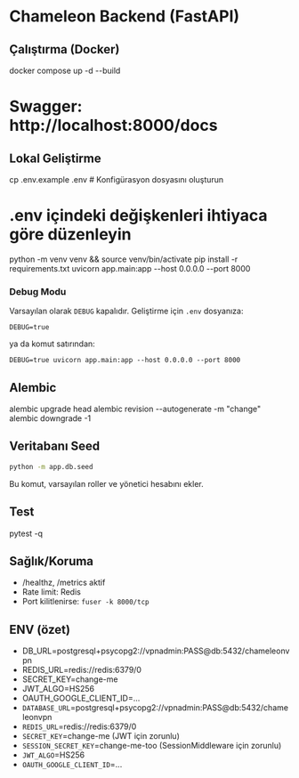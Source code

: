 # Chameleon Backend (FastAPI)

## Çalıştırma (Docker)
docker compose up -d --build
# Swagger: http://localhost:8000/docs

## Lokal Geliştirme
cp .env.example .env  # Konfigürasyon dosyasını oluşturun
# .env içindeki değişkenleri ihtiyaca göre düzenleyin
python -m venv venv && source venv/bin/activate
pip install -r requirements.txt
uvicorn app.main:app --host 0.0.0.0 --port 8000

### Debug Modu
Varsayılan olarak `DEBUG` kapalıdır. Geliştirme için `.env` dosyanıza:

```
DEBUG=true
```

ya da komut satırından:

```
DEBUG=true uvicorn app.main:app --host 0.0.0.0 --port 8000
```

## Alembic
alembic upgrade head
alembic revision --autogenerate -m "change"
alembic downgrade -1

## Veritabanı Seed
```bash
python -m app.db.seed
```
Bu komut, varsayılan roller ve yönetici hesabını ekler.

## Test
pytest -q

## Sağlık/Koruma
- /healthz, /metrics aktif
- Rate limit: Redis
- Port kilitlenirse: `fuser -k 8000/tcp`

## ENV (özet)
- DB_URL=postgresql+psycopg2://vpnadmin:PASS@db:5432/chameleonvpn
- REDIS_URL=redis://redis:6379/0
- SECRET_KEY=change-me
- JWT_ALGO=HS256
- OAUTH_GOOGLE_CLIENT_ID=...
- `DATABASE_URL`=postgresql+psycopg2://vpnadmin:PASS@db:5432/chameleonvpn
- `REDIS_URL`=redis://redis:6379/0
- `SECRET_KEY`=change-me (JWT için zorunlu)
- `SESSION_SECRET_KEY`=change-me-too (SessionMiddleware için zorunlu)
- `JWT_ALGO`=HS256
- `OAUTH_GOOGLE_CLIENT_ID`=...
